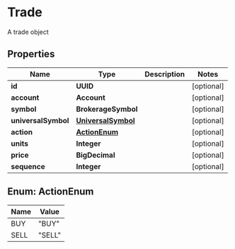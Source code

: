 

# Trade

A trade object

## Properties

| Name | Type | Description | Notes |
|------------ | ------------- | ------------- | -------------|
|**id** | **UUID** |  |  [optional] |
|**account** | **Account** |  |  [optional] |
|**symbol** | **BrokerageSymbol** |  |  [optional] |
|**universalSymbol** | [**UniversalSymbol**](UniversalSymbol.md) |  |  [optional] |
|**action** | [**ActionEnum**](#ActionEnum) |  |  [optional] |
|**units** | **Integer** |  |  [optional] |
|**price** | **BigDecimal** |  |  [optional] |
|**sequence** | **Integer** |  |  [optional] |



## Enum: ActionEnum

| Name | Value |
|---- | -----|
| BUY | &quot;BUY&quot; |
| SELL | &quot;SELL&quot; |



